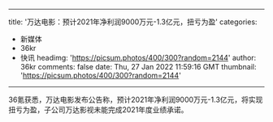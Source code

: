 
---
title: '万达电影：预计2021年净利润9000万元-1.3亿元，扭亏为盈'
categories: 
 - 新媒体
 - 36kr
 - 快讯
headimg: 'https://picsum.photos/400/300?random=2144'
author: 36kr
comments: false
date: Thu, 27 Jan 2022 11:59:16 GMT
thumbnail: 'https://picsum.photos/400/300?random=2144'
---

<div>   
36氪获悉，万达电影发布公告称，预计2021年净利润9000万元-1.3亿元，将实现扭亏为盈，子公司万达影视未能完成2021年度业绩承诺。  
</div>
            